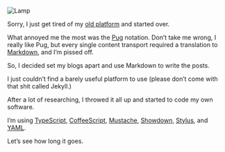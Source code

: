 ![Lamp](//cacilhas.info/img/lamp.png)

Sorry, I just get tired of my [old platform](//cacilhas.info/montegasppa/) and started over.

What annoyed me the most was the [Pug](https://pugjs.org/) notation. Don’t take me wrong, I really like Pug, but every single content transport required a translation to [Markdown](https://www.markdownguide.org/), and I’m pissed off.

So, I decided set my blogs apart and use Markdown to write the posts.

I just couldn’t find a barely useful platform to use (please don’t come with that shit called Jekyll.)

After a lot of researching, I throwed it all up and started to code my own software.

I’m using [TypeScript](https://typescript.org/), [CoffeeScript](https://coffeescript.org/), [Mustache](https://mustache.github.io/), [Showdown](http://showdownjs.com/), [Stylus](https://stylus-lang.com/), and [YAML](https://yaml.org/).

Let’s see how long it goes.